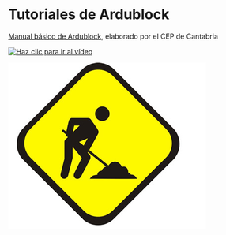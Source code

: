 # Tutoriales de Ardublock

[Manual básico de Ardublock](ManualBasicoArdublock.pdf), elaborado por el CEP de Cantabria

[![Haz clic para ir al vídeo](http://img.youtube.com/vi/50iGlfm5tDY/0.jpg)](https://www.youtube.com/watch?list=PLOnvs6BUAcSvAt124kjwH3NP7gV2qPFfY&v=50iGlfm5tDY "Haz clic para ver el vídeo")

![En construcción](EnConstruccion.jpg)